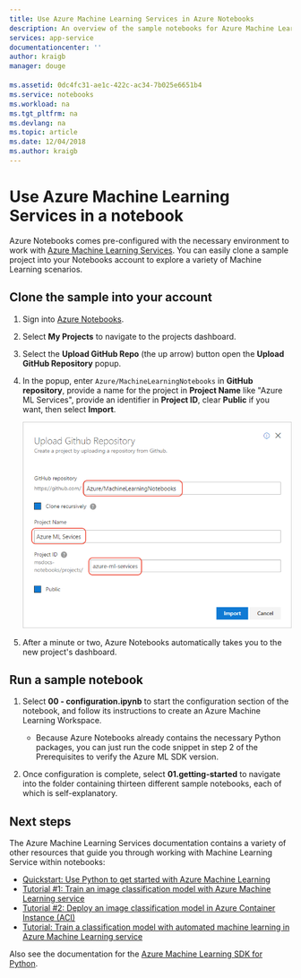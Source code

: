 ```yaml
---
title: Use Azure Machine Learning Services in Azure Notebooks
description: An overview of the sample notebooks for Azure Machine Learning Services that you can use with Azure Notebooks.
services: app-service
documentationcenter: ''
author: kraigb
manager: douge

ms.assetid: 0dc4fc31-ae1c-422c-ac34-7b025e6651b4
ms.service: notebooks
ms.workload: na
ms.tgt_pltfrm: na
ms.devlang: na
ms.topic: article
ms.date: 12/04/2018
ms.author: kraigb
---
```


# Use Azure Machine Learning Services in a notebook

Azure Notebooks comes pre-configured with the necessary environment to work with [Azure Machine Learning Services](/azure/machine-learning/service/). You can easily clone a sample project into your Notebooks account to explore a variety of Machine Learning scenarios.

## Clone the sample into your account

1. Sign into [Azure Notebooks](https://notebooks.azure.com/).
1. Select **My Projects** to navigate to the projects dashboard.
1. Select the **Upload GitHub Repo** (the up arrow) button open the **Upload GitHub Repository** popup.
1. In the popup, enter `Azure/MachineLearningNotebooks` in **GitHub repository**, provide a name for the project in **Project Name** like "Azure ML Services", provide an identifier in **Project ID**, clear **Public** if you want, then select **Import**.

    ![Import Azure Machine Learning Notebook sample into your Notebooks account](media/azureml-import-project.png)

1. After a minute or two, Azure Notebooks automatically takes you to the new project's dashboard.

## Run a sample notebook

1. Select **00 - configuration.ipynb** to start the configuration section of the notebook, and follow its instructions to create an Azure Machine Learning Workspace.

    - Because Azure Notebooks already contains the necessary Python packages, you can just run the code snippet in step 2 of the Prerequisites to verify the Azure ML SDK version.

1. Once configuration is complete, select **01.getting-started** to navigate into the folder containing thirteen different sample notebooks, each of which is self-explanatory.

## Next steps

The Azure Machine Learning Services documentation contains a variety of other resources that guide you through working with Machine Learning Service within notebooks:

- [Quickstart: Use Python to get started with Azure Machine Learning](https://docs.microsoft.com/azure/machine-learning/service/quickstart-create-workspace-with-python)
- [Tutorial #1: Train an image classification model with Azure Machine Learning service](https://docs.microsoft.com/azure/machine-learning/service/tutorial-train-models-with-aml)
- [Tutorial #2: Deploy an image classification model in Azure Container Instance (ACI)](https://docs.microsoft.com/azure/machine-learning/service/tutorial-deploy-models-with-aml)
- [Tutorial: Train a classification model with automated machine learning in Azure Machine Learning service](https://docs.microsoft.com/azure/machine-learning/service/tutorial-auto-train-models)

Also see the documentation for the [Azure Machine Learning SDK for Python](https://docs.microsoft.com/python/api/overview/azure/ml/intro?view=azure-ml-py).
